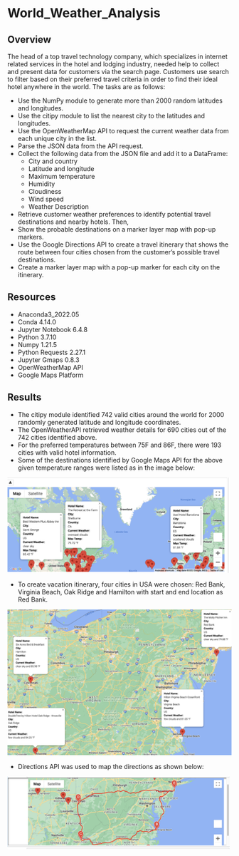 # World_Weather_Analysis

## Overview

The head of a top travel technology company, which specializes in internet related services in the hotel and lodging industry, needed help to collect and present data for customers via the search page. Customers use search to filter based on their preferred travel criteria in order to find their ideal hotel anywhere in the world. The tasks are as follows:
- Use the NumPy module to generate more than 2000 random latitudes and longitudes.
- Use the citipy module to list the nearest city to the latitudes and longitudes.
- Use the OpenWeatherMap API to request the current weather data from each unique city in the list.
- Parse the JSON data from the API request.
- Collect the following data from the JSON file and add it to a DataFrame:
  - City and country
  - Latitude and longitude
  - Maximum temperature
  - Humidity
  - Cloudiness
  - Wind speed
  - Weather Description
- Retrieve customer weather preferences to identify potential travel destinations and nearby hotels. Then, 
- Show the probable destinations on a marker layer map with pop-up markers.
- Use the Google Directions API to create a travel itinerary that shows the route between four cities chosen from the customer’s possible travel destinations. 
- Create a marker layer map with a pop-up marker for each city on the itinerary.

## Resources

- Anaconda3_2022.05
- Conda 4.14.0
- Jupyter Notebook 6.4.8
- Python 3.7.10
- Numpy 1.21.5
- Python Requests 2.27.1
- Jupyter Gmaps 0.8.3
- OpenWeatherMap API
- Google Maps Platform

## Results
- The citipy module identified 742 valid cities around the world for 2000 randomly generated latitude and longitude coordinates.
- The OpenWeatherAPI retrieved weather details for 690 cities out of the 742 cities identified above.
- For the preferred temperatures between 75F and 86F, there were 193 cities with valid hotel information. 
- Some of the destinations identified by Google Maps API for the above given temperature ranges were listed as in the image below:
<img src="Vacation_Search/WeatherPy_vacation_map.png" width="500"/> 

- To create vacation itinerary, four cities in USA were chosen: Red Bank, Virginia Beach, Oak Ridge and Hamilton with start and end location as Red Bank.
<img src="Vacation_Itinerary/WeatherPy_travel_map_markers.png" width="800"/> 

- Directions API was used to map the directions as shown below:
<img src="Vacation_Itinerary/WeatherPy_travel_map.png" width="500"/> 
